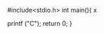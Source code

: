                    
#include<stdio.h> 
int main(){     x
 

            


 
     
       




































































   printf ("C");
   return 0;
}
